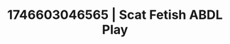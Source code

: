 ---
categories:
- Closeness kink
- AI-generated
- Back arch
- Soft spanking
- Erotic duality
- ASMR
- Erotic slow burn
- Cosplay
image: /assets/images/1746603046565.jpg
layout: post
seo:
  description: Featured content with high-quality ABDL Play, Scat Fetish. HD images
    available.
  keywords: ABDL Play, Scat Fetish
  og_image: /assets/images/1746603046565.jpg
  schema_type: VisualArtwork
tags:
- ABDL Play
- Scat Fetish
- '#1746603046565'
title: 1746603046565 | Scat Fetish ABDL Play
---